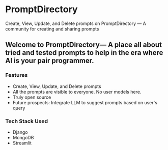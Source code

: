 # PromptDirectory
Create, View, Update, and Delete prompts on PromptDirectory — A community for creating and sharing prompts


## Welcome to PromptDirectory— A place all about tried and tested prompts to help in the era where AI is your pair programmer.

### Features
- Create, View, Update, and Delete prompts
- All the prompts are visible to everyone. No user models here.
- Truly open source
- Future prospects: Integrate LLM to suggest prompts based on user's query

### Tech Stack Used
- Django
- MongoDB
- Streamlit
